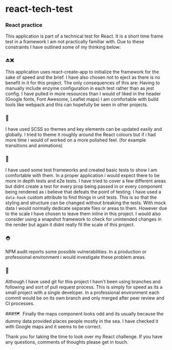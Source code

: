 # react-tech-test
### React practice

This application is part of a technical test for React.
It is a short time frame test in a framework I am not practically familiar with. Due to these constraints I have outlined some of my thinking below: 

### ⏏️❌
This application uses react-create-app to initialize the framework for the sake of speed and the brief.
I have also chosen not to eject as there is no benefit in it for this project. The only consequences of this are:
Having to manually include enzyme configuration in each test rather than as jest config.
I have pulled in more resources than I would of liked in the header (Google fonts, Font Awesome, Leaflet maps)
I am comfortable with build tools like webpack and this can hopefully be seen in other projects.

### 🎨
I have used SCSS so themes and key elements can be updated easily and globally. I tried to theme it roughly around the React colours but if i had more time i would of worked on a more polished feel. (for example transitions and animations)

### 🔬
I have used some test frameworks and created basic tests to show I am comfortable with them. In a proper application i would expect there to be more in depth tests and e2e tests.
I have tried to cover a few different areas but didnt create a test for every prop being passed in or every component being rendered as i believe that defeats the point of testing.
I have used a `data-hook` custom attribute to find things in unit tests. This is so that the styling and structure can be changed without breaking the tests.
With mock data I would normally dedicate separate files or areas to them. However due to the scale I have chosen to leave them inline in this project.
I would also consider using a snapshot framework to check for unintended changes in the render but again it didnt really fit the scale of this project.

### ⛑️
NPM audit reports some possible vulnerabilities. In a production or professional environment i would investigate these problem areas.

### 👥
Although I have used git for this project I havn't been using branches and following and sort of pull request process. This is simply for speed as its a small project with a single developer.
In a professional environment each commit would be on its own branch and only merged after peer review and CI processes. 

###🗺 ️
Finally the maps component looks odd and its usually because the dummy data provided places people mostly in the sea. I have checked it with Google maps and it seems to be correct.

Thank you for taking the time to look over my React challenge. If you have any questions, comments of thoughts please get in touch.